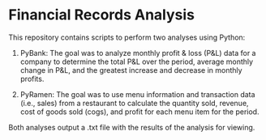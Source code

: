 # Financial Records Analysis

This repository contains scripts to perform two analyses using Python: 

1. PyBank: The goal was to analyze monthly profit & loss (P&L) data for a company to determine the total P&L over the period, average monthly change in P&L, and the greatest increase and decrease in monthly profits.

2. PyRamen: The goal was to use menu information and transaction data (i.e., sales) from a restaurant to calculate the quantity sold, revenue, cost of goods sold (cogs), and profit for each menu item for the period.

Both analyses output a .txt file with the results of the analysis for viewing. 

